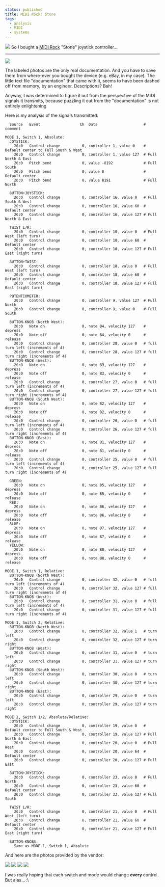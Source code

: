 ```yaml
---                                                                                                                                                                          
status: published
title: MIDI Rock: Stone
tags:
  - analysis
  - MIDI
  - systems
---
```


![](MIDI-Rock-Stone-01-sm.jpg)
So I bought a [MIDI Rock](https://reverb.com/shop/midi-rock) "Stone" joystick controller...

---

![](MIDI-Rock-Stone-01.jpg)

The labeled photos are the only real documentation. And you have to save them from where-ever you bought the device (e.g. eBay, in my case). The little text file "documentation" that came with it, seems to have been dashed off from memory, by an engineer. Descriptions? Bah!

Anyway, I was determined to figure it out from the perspective of the MIDI signals it transmits, because puzzling it out from the "documentation" is not entirely enlightening.

Here is my analysis of the signals transmitted:

      Source   Event                  Ch  Data                     # comment

    MODE 1, Switch 1, Absolute:
      JOYSTICK:
        20:0   Control change          0, controller 1, value 0    # Default center to Full South & West
        20:0   Control change          0, controller 1, value 127  # Full North & East
        20:0   Pitch bend              0, value -8192              # Full South
        20:0   Pitch bend              0, value 0                  # Default center
        20:0   Pitch bend              0, value 8191               # Full North

      BUTTON+JOYSTICK:
        20:0   Control change          0, controller 16, value 0   # Full South & West
        20:0   Control change          0, controller 16, value 60  # Default center
        20:0   Control change          0, controller 16, value 127 # Full North & East

      TWIST L/R:
        20:0   Control change          0, controller 10, value 0   # Full West (left turn)
        20:0   Control change          0, controller 10, value 60  # Default center
        20:0   Control change          0, controller 10, value 127 # Full East (right turn)

      BUTTON+TWIST:
        20:0   Control change          0, controller 18, value 0   # Full West (left turn)
        20:0   Control change          0, controller 18, value 60  # Default center
        20:0   Control change          0, controller 18, value 127 # Full East (right turn)

      POTENTIOMETER:
        20:0   Control change          0, controller 9, value 127  # Full North
        20:0   Control change          0, controller 9, value 0    # Full South

      BUTTON-KNOB (North West):
        20:0   Note on                 0, note 84, velocity 127    # depress
        20:0   Note off                0, note 84, velocity 0      # release
        20:0   Control change          0, controller 28, value 0   # full turn left (increments of 4)
        20:0   Control change          0, controller 28, value 127 # full turn right (increments of 4)
      BUTTON-KNOB (West):
        20:0   Note on                 0, note 83, velocity 127    # depress
        20:0   Note off                0, note 83, velocity 0      # release
        20:0   Control change          0, controller 27, value 0   # full turn left (increments of 4)
        20:0   Control change          0, controller 27, value 127 # full turn right (increments of 4)
      BUTTON-KNOB (South West):
        20:0   Note on                 0, note 82, velocity 127    # depress
        20:0   Note off                0, note 82, velocity 0      # release
        20:0   Control change          0, controller 26, value 0   # full turn left (increments of 4)
        20:0   Control change          0, controller 26, value 127 # full turn right (increments of 4)
      BUTTON-KNOB (East):
        20:0   Note on                 0, note 81, velocity 127    # depress
        20:0   Note off                0, note 81, velocity 0      # release
        20:0   Control change          0, controller 25, value 0   # full turn left (increments of 4)
        20:0   Control change          0, controller 25, value 127 # full turn right (increments of 4)

      GREEN:
        20:0   Note on                 0, note 85, velocity 127    # depress
        20:0   Note off                0, note 85, velocity 0      # release
      RED:
        20:0   Note on                 0, note 86, velocity 127    # depress
        20:0   Note off                0, note 86, velocity 0      # release
      BLUE:
        20:0   Note on                 0, note 87, velocity 127    # depress
        20:0   Note off                0, note 87, velocity 0      # release
      YELLOW:
        20:0   Note on                 0, note 88, velocity 127    # depress
        20:0   Note off                0, note 88, velocity 0      # release

    MODE 1, Switch 1, Relative:
      BUTTON-KNOB (North West):
        20:0   Control change          0, controller 32, value 0   # full turn left (increments of 4)
        20:0   Control change          0, controller 32, value 127 # full turn right (increments of 4)
      BUTTON-KNOB (West):
        20:0   Control change          0, controller 31, value 0   # full turn left (increments of 4)
        20:0   Control change          0, controller 31, value 127 # full turn right (increments of 4)

    MODE 1, Switch 2, Relative:
      BUTTON-KNOB (North West):
        20:0   Control change          0, controller 32, value 1   # turn left
        20:0   Control change          0, controller 32, value 127 # turn right
      BUTTON-KNOB (West):
        20:0   Control change          0, controller 31, value 0   # turn left
        20:0   Control change          0, controller 31, value 127 # turn right
      BUTTON-KNOB (South West):
        20:0   Control change          0, controller 30, value 0   # turn left
        20:0   Control change          0, controller 30, value 127 # turn right
      BUTTON-KNOB (East):
        20:0   Control change          0, controller 29, value 0   # turn left
        20:0   Control change          0, controller 29, value 127 # turn right

    MODE 2, Switch 1/2, Absolute/Relative:
      JOYSTICK:
        20:0   Control change          0, controller 19, value 0   # Default center to Full South & West
        20:0   Control change          0, controller 19, value 127 # Full North & East
        20:0   Control change          0, controller 20, value 0   # Full West
        20:0   Control change          0, controller 20, value 64  # Default center
        20:0   Control change          0, controller 20, value 127 # Full East

      BUTTON+JOYSTICK:
        20:0   Control change          0, controller 23, value 0   # Full North
        20:0   Control change          0, controller 23, value 60  # Default center
        20:0   Control change          0, controller 23, value 127 # Full South

      TWIST L/R:
        20:0   Control change          0, controller 21, value 0   # Full West (left turn)
        20:0   Control change          0, controller 21, value 60  # Default center
        20:0   Control change          0, controller 21, value 127 # Full East (right turn)

      BUTTON-KNOBS:
        Same as MODE 1, Switch 1, Absolute

And here are the photos provided by the vendor:

![](MIDI-Rock-Stone-02.jpg)
![](MIDI-Rock-Stone-03.jpg)
![](MIDI-Rock-Stone-04.jpg)
![](MIDI-Rock-Stone-05.jpg)

I was really hoping that each switch and mode would change **every** control. But alas... :\

